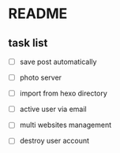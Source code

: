 # README

## task list

- [ ] save post automatically
- [ ] photo server
- [ ] import from hexo directory
- [ ] active user via email 
- [ ] multi websites management
- [ ] destroy user account
 